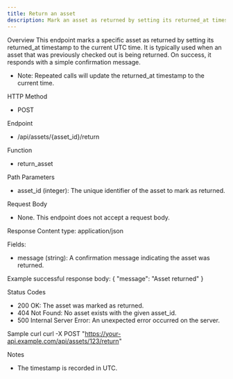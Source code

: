 ```yaml
---
title: Return an asset
description: Mark an asset as returned by setting its returned_at timestamp (UTC) and receive a confirmation message.
---
```


Overview
This endpoint marks a specific asset as returned by setting its returned_at timestamp to the current UTC time. It is typically used when an asset that was previously checked out is being returned. On success, it responds with a simple confirmation message.

- Note: Repeated calls will update the returned_at timestamp to the current time.

HTTP Method
- POST

Endpoint
- /api/assets/{asset_id}/return

Function
- return_asset

Path Parameters
- asset_id (integer): The unique identifier of the asset to mark as returned.

Request Body
- None. This endpoint does not accept a request body.

Response
Content type: application/json

Fields:
- message (string): A confirmation message indicating the asset was returned.

Example successful response body:
{
  "message": "Asset returned"
}

Status Codes
- 200 OK: The asset was marked as returned.
- 404 Not Found: No asset exists with the given asset_id.
- 500 Internal Server Error: An unexpected error occurred on the server.

Sample curl
curl -X POST "https://your-api.example.com/api/assets/123/return"

Notes
- The timestamp is recorded in UTC.